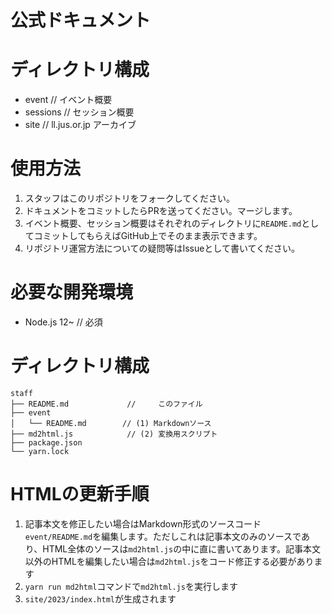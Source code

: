 公式ドキュメント
====

# ディレクトリ構成

- event // イベント概要
- sessions // セッション概要
- site // ll.jus.or.jp アーカイブ

# 使用方法

1. スタッフはこのリポジトリをフォークしてください。
1. ドキュメントをコミットしたらPRを送ってください。マージします。
1. イベント概要、セッション概要はそれぞれのディレクトリに```README.md```としてコミットしてもらえばGitHub上でそのまま表示できます。
1. リポジトリ運営方法についての疑問等はIssueとして書いてください。


# 必要な開発環境

- Node.js 12~ // 必須

# ディレクトリ構成

```
staff
├── README.md             //     このファイル
├── event
│   └── README.md        // (1) Markdownソース
├── md2html.js            // (2) 変換用スクリプト
├── package.json
└── yarn.lock
```

# HTMLの更新手順

1. 記事本文を修正したい場合はMarkdown形式のソースコード```event/README.md```を編集します。ただしこれは記事本文のみのソースであり、HTML全体のソースは```md2html.js```の中に直に書いてあります。記事本文以外のHTMLを編集したい場合は```md2html.js```をコード修正する必要があります
1. ```yarn run md2html```コマンドで```md2html.js```を実行します
1. ```site/2023/index.html```が生成されます

